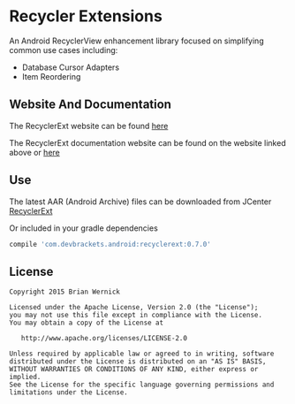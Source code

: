 Recycler Extensions
============

An Android RecyclerView enhancement library focused on simplifying
common use cases including:

 * Database Cursor Adapters
 * Item Reordering


Website And Documentation
-------
The RecyclerExt website can be found [here][2]

The RecyclerExt documentation website can be found on the website linked above or [here][3]


Use
-------
The latest AAR (Android Archive) files can be downloaded from JCenter [RecyclerExt][1]

Or included in your gradle dependencies

```groovy
compile 'com.devbrackets.android:recyclerext:0.7.0'
```


License
-------

    Copyright 2015 Brian Wernick

    Licensed under the Apache License, Version 2.0 (the "License");
    you may not use this file except in compliance with the License.
    You may obtain a copy of the License at

       http://www.apache.org/licenses/LICENSE-2.0

    Unless required by applicable law or agreed to in writing, software
    distributed under the License is distributed on an "AS IS" BASIS,
    WITHOUT WARRANTIES OR CONDITIONS OF ANY KIND, either express or implied.
    See the License for the specific language governing permissions and
    limitations under the License.



 [1]: https://bintray.com/brianwernick/maven/RecyclerExt/view#files
 [2]: http://devbrackets.com/dev/libs/recyclerext.html
 [3]: http://devbrackets.com/dev/libs/docs/recyclerext/0.7.0/index.html